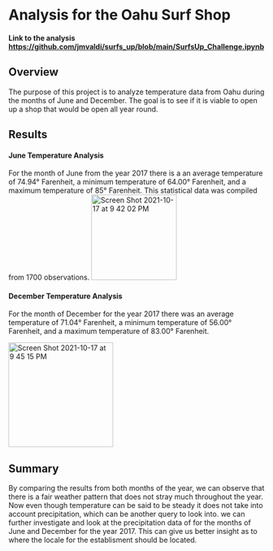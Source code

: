 # Analysis for the Oahu Surf Shop

#### Link to the analysis https://github.com/jmvaldi/surfs_up/blob/main/SurfsUp_Challenge.ipynb
## Overview
The purpose of this project is to analyze temperature data from Oahu during the months of June and December. The goal is to see if it is viable to open up a shop that would be open all year round.

## Results
#### June Temperature Analysis
For the month of June from the year 2017 there is a an average temperature of 74.94° Farenheit, a minimum temperature of 64.00° Farenheit, and a maximum temperature of 85° Farenheit. This statistical data was compiled from 1700 observations.
<img width="168" alt="Screen Shot 2021-10-17 at 9 42 02 PM" src="https://user-images.githubusercontent.com/88690258/137656510-6d982278-7ece-48b1-aac3-5536e8d6635c.png">

#### December Temperature Analysis
For the month of December for the year 2017 there was an average temperature of 71.04° Farenheit, a minimum temperature of 56.00° Farenheit, and a maximum temperature of 83.00° Farenheit.

<img width="206" alt="Screen Shot 2021-10-17 at 9 45 15 PM" src="https://user-images.githubusercontent.com/88690258/137656726-65a64d56-7fdc-47f0-9ed3-4fe46364453b.png">

## Summary
By comparing the results from both months of the year, we can observe that there is a fair weather pattern that does not stray much throughout the year. Now even though temperature can be said to be steady it does not take into account precipitation, which can be another query to look into. we can further investigate and look at the precipitation data of for the months of June and December for the year 2017. This can give us better insight as to where the locale for the establisment should be located.  
